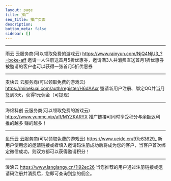 ```yaml
---
layout: page
title: 推广
seo_title: 推广页面
description: 
bottom_meta: false
sidebar: []
---
```


---
雨云 云服务商(可以领取免费的游戏云)
<https://www.rainyun.com/NjQ4NjU3_?=boke-aff>
邀请一人注册送首月5折优惠券，邀请满3人并消费直送首月1折优惠券
被邀请的客户也可以获得一张首月5折优惠券

---
麦块云 云服务商(可以领取免费的游戏云)
<https://minekuai.com/auth/register/H6dAAxr>
邀请新用户注册、绑定QQ并当月签到3天，获得1元佣金（可提现）

---
海绵科创 云服务商(可以领取免费的游戏云)
<https://www.yunmc.vip/aff/MYZKARYX>
推广链接可同时享受积分与余额返利 推的越多 赚的越多！

---
鱼乐云 云服务商(可以领取免费的游戏云)
<https://www.ueidc.cn/97e63629_>
新用户使用您的邀请链接或者填入邀请码注册成功后将成为您的客户，当客户首次绑定微信成功，则双方都可以获得邀请积分！

---
浪浪云
<https://www.langlangy.cn/?i92ec26>
当您推荐的用户通过注册链接或邀请码注册并消费后，您即可查询到您的佣金。